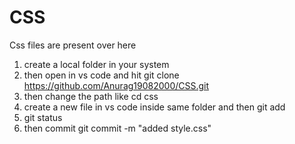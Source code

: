 # CSS

Css files are present over here

1. create a local folder in your system 
2. then open in vs code and hit git clone https://github.com/Anurag19082000/CSS.git
3. then change the path like cd css
4. create a new file in vs code inside same folder and then git add
5. git status
6. then commit git commit -m "added style.css"


